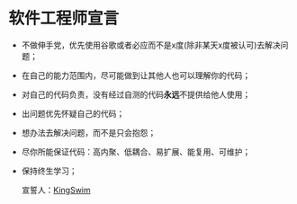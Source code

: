 # 软件工程师宣言

- 不做伸手党，优先使用谷歌或者必应而不是x度(除非某天x度被认可)去解决问题；

- 在自己的能力范围内，尽可能做到让其他人也可以理解你的代码；

- 对自己的代码负责，没有经过自测的代码**永远**不提供给他人使用；

- 出问题优先怀疑自己的代码；

- 想办法去解决问题，而不是只会抱怨；

- 尽你所能保证代码：高内聚、低耦合、易扩展、能复用、可维护；

- 保持终生学习；

  宣誓人：[KingSwim](https://github.com/KingSwim404)